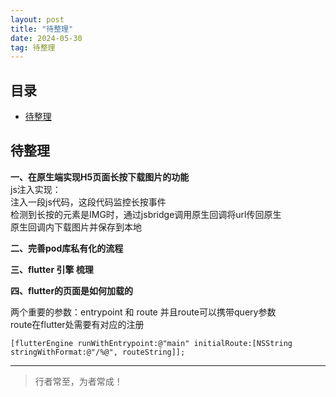 ```yaml
---
layout: post
title: "待整理"
date: 2024-05-30
tag: 待整理
---
```





## 目录
- [待整理](#content1)   


<!-- ************************************************ -->
## <a id="content1">待整理</a>


**一、在原生端实现H5页面长按下载图片的功能**  
js注入实现：    
注入一段js代码，这段代码监控长按事件   
检测到长按的元素是IMG时，通过jsbridge调用原生回调将url传回原生      
原生回调内下载图片并保存到本地    

**二、完善pod库私有化的流程**   

**三、flutter 引擎 梳理**  


**四、flutter的页面是如何加载的**   

两个重要的参数：entrypoint 和 route 并且route可以携带query参数    
route在flutter处需要有对应的注册    

```
[flutterEngine runWithEntrypoint:@"main" initialRoute:[NSString stringWithFormat:@"/%@", routeString]];
```
----------
>  行者常至，为者常成！


